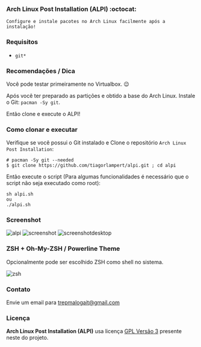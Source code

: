 ### Arch Linux Post Installation (ALPI) :octocat:

```
Configure e instale pacotes no Arch Linux facilmente após a instalação!
```
### Requisitos
 * `git*`

### Recomendações / Dica
Você pode testar primeiramente no Virtualbox. :wink:

Após você ter preparado as partições e obtido a base do Arch Linux. Instale o Git: `pacman -Sy git`. 

Então clone e execute o ALPI!

### Como clonar e executar
Verifique se você possui o Git instalado e Clone o repositório `Arch Linux Post Installation`:

```
# pacman -Sy git --needed
$ git clone https://github.com/tiagorlampert/alpi.git ; cd alpi
```

Então execute o script (Para algumas funcionalidades é necessário que o script não seja executado como root):

```
sh alpi.sh
ou
./alpi.sh
```

### Screenshot

![alpi](https://github.com/tiagorlampert/alpi/blob/master/screenshot/alpi.png)
![screenshot](https://github.com/tiagorlampert/alpi/blob/master/screenshot/screenshot.png)
![screenshotdesktop](https://github.com/tiagorlampert/alpi/blob/master/screenshot/screenshot3.png)


### ZSH + Oh-My-ZSH / Powerline Theme
Opcionalmente pode ser escolhido ZSH como shell no sistema.

![zsh](https://github.com/tiagorlampert/alpi/blob/master/screenshot/zsh.png)


### Contato
Envie um email para trepmalogait@gmail.com

### Licença

**Arch Linux Post Installation (ALPI)** usa licença [GPL Versão 3](LICENSE) presente neste do projeto.
